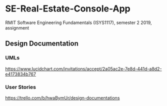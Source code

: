 # SE-Real-Estate-Console-App
RMIT Software Engineering Fundamentals (ISYS1117), semester 2 2019, assignment

## Design Documentation
### UMLs
https://www.lucidchart.com/invitations/accept/2a05ac2e-7e8d-441d-a8d2-e4173834b767
### User Stories
https://trello.com/b/hwaBymUr/design-documentations
